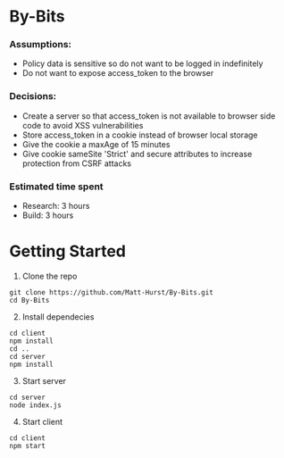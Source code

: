 # By-Bits

### Assumptions:

- Policy data is sensitive so do not want to be logged in indefinitely
- Do not want to expose access_token to the browser

### Decisions:

- Create a server so that access_token is not available to browser side code to avoid XSS vulnerabilities
- Store access_token in a cookie instead of browser local storage
- Give the cookie a maxAge of 15 minutes
- Give cookie sameSite 'Strict' and secure attributes to increase protection from CSRF attacks

### Estimated time spent

- Research: 3 hours
- Build: 3 hours

# Getting Started

1. Clone the repo

```
git clone https://github.com/Matt-Hurst/By-Bits.git
cd By-Bits
```

2. Install dependecies

```
cd client
npm install
cd ..
cd server
npm install
```

3. Start server

```
cd server
node index.js
```

4. Start client

```
cd client
npm start
```
